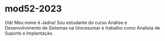 # mod52-2023
Olá! Meu nome é Jadna! Sou estudante do curso Análise e Desenvolvimento de Sistemas na Unicesumar e trabalho como Analista de Suporte e Implantação. 

